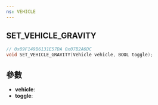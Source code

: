 ```yaml
---
ns: VEHICLE
---
```

## SET_VEHICLE_GRAVITY

```c
// 0x89F149B6131E57DA 0x07B2A6DC
void SET_VEHICLE_GRAVITY(Vehicle vehicle, BOOL toggle);
```


## 參數
* **vehicle**: 
* **toggle**: 

